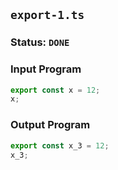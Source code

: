 ## `export-1.ts`

### Status: `DONE`

### Input Program

```typescript
export const x = 12;
x;
```

### Output Program

```typescript
export const x_3 = 12;
x_3;
```

